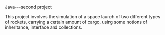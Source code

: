 Java---second project


This project involves the simulation of a space launch of two different types of rockets, carrying a certain amount of cargo, using some notions of inheritance, interface and collections.
